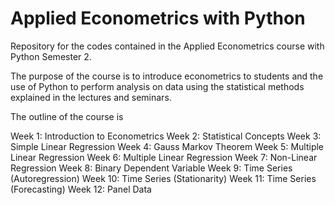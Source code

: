 # Applied Econometrics with Python
Repository for the codes contained in the Applied Econometrics course with Python Semester 2.

The purpose of the course is to introduce econometrics to students and the use of Python to perform analysis on data using the statistical methods explained in the lectures and seminars.

The  outline of the course is

Week 1: Introduction to Econometrics
Week 2: Statistical Concepts
Week 3: Simple Linear Regression
Week 4: Gauss Markov Theorem
Week 5: Multiple Linear Regression
Week 6: Multiple Linear Regression
Week 7: Non-Linear Regression
Week 8: Binary Dependent Variable
Week 9: Time Series (Autoregression)
Week 10: Time Series (Stationarity)
Week 11: Time Series (Forecasting)
Week 12: Panel Data
